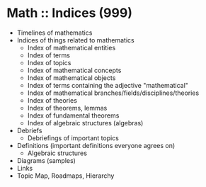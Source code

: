 # Math :: Indices (999)

- Timelines of mathematics
- Indices of things related to mathematics
  - Index of mathematical entities
  - Index of terms
  - Index of topics
  - Index of mathematical concepts
  - Index of mathematical objects
  - Index of terms containing the adjective "mathematical"
  - Index of mathematical branches/fields/disciplines/theories
  - Index of theories
  - Index of theorems, lemmas
  - Index of fundamental theorems
  - Index of algebraic structures (algebras)
- Debriefs
  - Debriefings of important topics
- Definitions
  (important definitions everyone agrees on)
  - Algebraic structures
- Diagrams (samples)
- Links
- Topic Map, Roadmaps, Hierarchy
